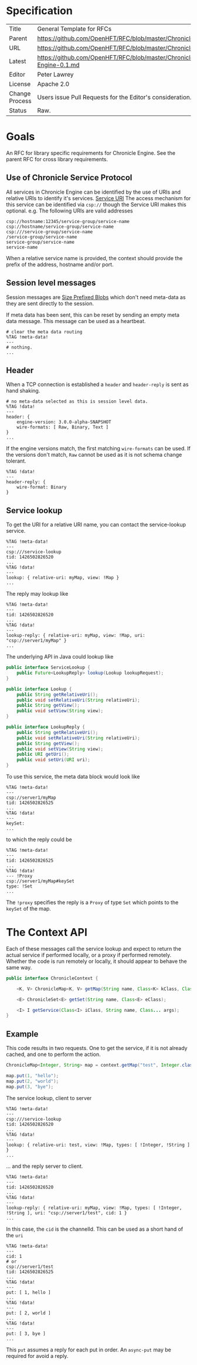 # Specification

|         |                                                                         |
|:------- | ----------------------------------------------------------------------- |
| Title   | General Template for RFCs                                               |
| Parent  | https://github.com/OpenHFT/RFC/blob/master/Chronicle                    |
| URL     | https://github.com/OpenHFT/RFC/blob/master/Chronicle/Engine             |
| Latest  | https://github.com/OpenHFT/RFC/blob/master/Chronicle/Engine/Chronicle-Engine-0.1.md |
| Editor  | Peter Lawrey                                                            |
| License | Apache 2.0                                                              |
| Change Process | Users issue Pull Requests for the Editor's consideration.        |
| Status  | Raw.                                                                    |

# Goals
An RFC for library specific requirements for Chronicle Engine. See the parent RFC for cross library requirements.

## Use of Chronicle Service Protocol
All services in Chronicle Engine can be identified by the use of URIs and relative URIs to identify it's services. [Service URI](https://github.com/OpenHFT/RFC/blob/master/Services/URI/)
The access mechanism for this service can be identified via `csp://` though the Service URI makes this optional. e.g. The following URIs are valid addresses
```
csp://hostname:12345/service-group/service-name
csp://hostname/service-group/service-name
csp:///service-group/service-name
/service-group/service-name
service-group/service-name
service-name
```

When a relative service name is provided, the context should provide the prefix of the address, hostname and/or port.

## Session level messages
Session messages are [Size Prefixed Blobs](https://github.com/OpenHFT/RFC/blob/master/Size-Prefixed-Blob/ ) which don't need meta-data as they are sent directly to the session.

If meta data has been sent, this can be reset by sending an empty meta data message.  This message can be used as a heartbeat.

```
# clear the meta data routing
%TAG !meta-data!
---
# nothing.
...
```

## Header
When a TCP connection is established a `header` and `header-reply` is sent as hand shaking.

```
# no meta-data selected as this is session level data.
%TAG !data!
---
header: {
    engine-version: 3.0.0-alpha-SNAPSHOT
    wire-formats: [ Raw, Binary, Text ]
}
...
```

If the engine versions match, the first matching `wire-formats` can be used.
If the versions don't match, `Raw` cannot be used as it is not schema change tolerant.

```
%TAG !data!
---
header-reply: {
    wire-format: Binary
}
```

## Service lookup
To get the URI for a relative URI name, you can contact the service-lookup service.

```
%TAG !meta-data!
---
csp:///service-lookup
tid: 1426502826520
...
%TAG !data!
---
lookup: { relative-uri: myMap, view: !Map }
...
```

The reply may lookup like
```
%TAG !meta-data!
---
tid: 1426502826520
...
%TAG !data!
---
lookup-reply: { relative-uri: myMap, view: !Map, uri: "csp://server1/myMap" }
...
```

The underlying API in Java could lookup like
```java
public interface ServiceLookup {
    public Future<LookupReply> lookup(Lookup lookupRequest);
}

public interface Lookup {
    public String getRelativeUri();
    public void setRelativeUri(String relativeUri);
    public String getView();
    public void setView(String view);
}

public interface LookupReply {
    public String getRelativeUri();
    public void setRelativeUri(String relativeUri);
    public String getView();
    public void setView(String view);
    public URI getUri();
    public void setUri(URI uri);
}
```

To use this service, the meta data block would look like
```
%TAG !meta-data!
---
csp://server1/myMap
tid: 1426502826525
...
%TAG !data!
---
keySet:
...
```

to which the reply could be
```
%TAG !meta-data!
---
tid: 1426502826525
...
%TAG !data!
--- !Proxy
csp://server1/myMap#keySet
type: !Set
...
```

The `!proxy` specifies the reply is a `Proxy` of type `Set` which points to the `keySet` of the map.

# The Context API
Each of these messages call the service lookup and expect to return the actual service if performed locally,
or a proxy if performed remotely.  Whether the code is run remotely or locally, it should appear to behave the same way.

```java
public interface ChronicleContext {

    <K, V> ChronicleMap<K, V> getMap(String name, Class<K> kClass, Class<V> vClass);

    <E> ChronicleSet<E> getSet(String name, Class<E> eClass);

    <I> I getService(Class<I> iClass, String name, Class... args);
}
```

## Example
This code results in two requests.  One to get the service, if it is not already cached, and one to perform the action.
```java
ChronicleMap<Integer, String> map = context.getMap("test", Integer.class, String.class);

map.put(1, "hello");
map.put(2, "world");
map.put(3, "bye");
```

The service lookup, client to server
```
%TAG !meta-data!
---
csp:///service-lookup
tid: 1426502826520
...
%TAG !data!
---
lookup: { relative-uri: test, view: !Map, types: [ !Integer, !String ] }
...
```
... and the reply server to client.

```
%TAG !meta-data!
---
tid: 1426502826520
...
%TAG !data!
---
lookup-reply: { relative-uri: myMap, view: !Map, types: [ !Integer, !String ], uri: "csp://server1/test", cid: 1 }
...
```
In this case, the `cid` is the channelId.  This can be used as a short hand of the `uri`

```
%TAG !meta-data!
---
cid: 1
# or
csp://server1/test
tid: 1426502826525
...
%TAG !data!
---
put: [ 1, hello ]
...
%TAG !data!
---
put: [ 2, world ]
...
%TAG !data!
---
put: [ 3, bye ]
...
```

This `put` assumes a reply for each put in order.  An `async-put` may be required for avoid a reply.